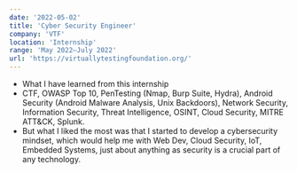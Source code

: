 ```yaml
---
date: '2022-05-02'
title: 'Cyber Security Engineer'
company: 'VTF'
location: 'Internship'
range: 'May 2022–July 2022'
url: 'https://virtuallytestingfoundation.org/'
---
```

- What I have learned from this internship
- CTF, OWASP Top 10, PenTesting (Nmap, Burp Suite, Hydra), Android Security (Android Malware Analysis, Unix Backdoors), Network Security, Information Security, Threat Intelligence, OSINT, Cloud Security, MITRE ATT&CK, Splunk.
- But what I liked the most was that I started to develop a cybersecurity mindset, which would help me with Web Dev, Cloud Security, IoT, Embedded Systems, just about anything as security is a crucial part of any technology.
